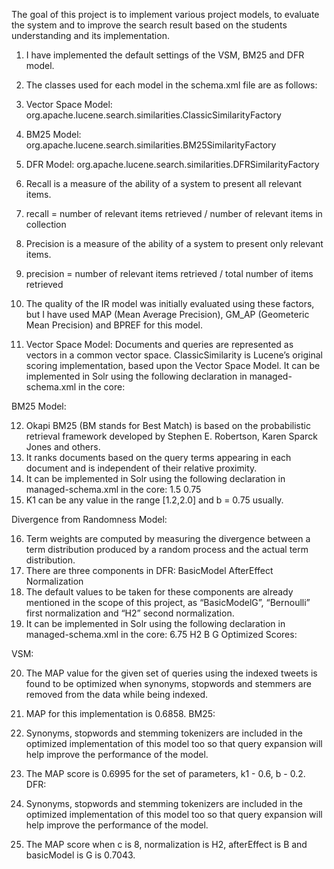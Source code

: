 The goal of this project is to implement various project models, to evaluate the system and to improve the search result based on the students understanding and its implementation.

1. I have implemented the default settings of the VSM, BM25 and DFR model.

2. The classes used for each model in the schema.xml file are as follows:

3. Vector Space Model: org.apache.lucene.search.similarities.ClassicSimilarityFactory

4. BM25 Model: org.apache.lucene.search.similarities.BM25SimilarityFactory

5. DFR Model: org.apache.lucene.search.similarities.DFRSimilarityFactory

6. Recall is a measure of the ability of a system to present all relevant items.

7. recall = number of relevant items retrieved / number of relevant items in collection

8. Precision is a measure of the ability of a system to present only relevant items.

9. precision = number of relevant items retrieved / total number of items retrieved

10. The quality of the IR model was initially evaluated using these factors, but I have used MAP (Mean Average Precision), GM_AP (Geometeric Mean Precision) and BPREF for this model.

11. Vector Space Model: Documents and queries are represented as vectors in a common vector space. ClassicSimilarity is Lucene’s original scoring implementation, based upon the Vector Space Model. It can be implemented in Solr using the following declaration in managed-schema.xml in the core:

BM25 Model:

12. Okapi BM25 (BM stands for Best Match) is based on the probabilistic retrieval framework developed by Stephen E. Robertson, Karen Sparck Jones and others.
13. It ranks documents based on the query terms appearing in each document and is independent of their relative proximity.
14. It can be implemented in Solr using the following declaration in managed-schema.xml in the core: 1.5 0.75
15. K1 can be any value in the range [1.2,2.0] and b = 0.75 usually.

Divergence from Randomness Model:

16. Term weights are computed by measuring the divergence between a term distribution produced by a random process and the actual term distribution.
17. There are three components in DFR: BasicModel AfterEffect Normalization
18. The default values to be taken for these components are already mentioned in the scope of this project, as “BasicModelG”, “Bernoulli” first normalization and “H2” second normalization.
19. It can be implemented in Solr using the following declaration in managed-schema.xml in the core: 6.75 H2 B G
Optimized Scores:

VSM:

20. The MAP value for the given set of queries using the indexed tweets is found to be optimized when synonyms, stopwords and stemmers are removed from the data while being indexed.
21. MAP for this implementation is 0.6858.
BM25:

22. Synonyms, stopwords and stemming tokenizers are included in the optimized implementation of this model too so that query expansion will help improve the performance of the model.
23. The MAP score is 0.6995 for the set of parameters, k1 - 0.6, b - 0.2.
DFR:

24. Synonyms, stopwords and stemming tokenizers are included in the optimized implementation of this model too so that query expansion will help improve the performance of the model.
25. The MAP score when c is 8, normalization is H2, afterEffect is B and basicModel is G is 0.7043.
